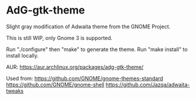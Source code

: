 # AdG-gtk-theme
Slight gray modification of Adwaita theme from the GNOME Project.

This is still WIP, only Gnome 3 is supported.

Run "./configure" then "make" to generate the theme. Run "make install" to install locally.

AUR:
https://aur.archlinux.org/packages/adg-gtk-theme/

Used from:
https://github.com/GNOME/gnome-themes-standard
https://github.com/GNOME/gnome-shell
https://github.com/Jazqa/adwaita-tweaks
